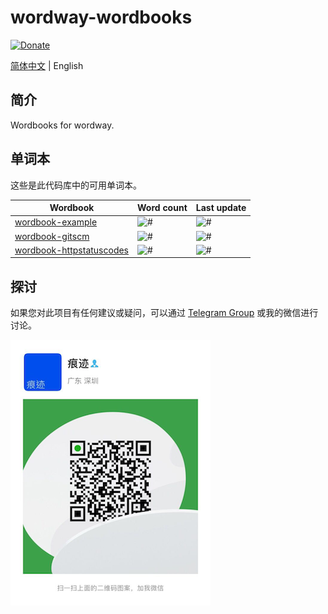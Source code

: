 # wordway-wordbooks

[![Donate](https://img.shields.io/badge/Donate-PayPal-green.svg)](https://www.paypal.com/cgi-bin/webscr?cmd=_donations&business=lijy91%40live.com&currency_code=USD&source=url)

[简体中文](./README.md) | English

## 简介

Wordbooks for wordway.

## 单词本

这些是此代码库中的可用单词本。

| Wordbook                                                                        | Word count                                                               | Last update                                                                               |
| ------------------------------------------------------------------------------- | ------------------------------------------------------------------------ | ----------------------------------------------------------------------------------------- |
| [wordbook-example](https://github.com/wordway/wordbook-example)                 | ![#](https://wordway-api-dev.thecode.me/wordbooks/example/badge)         | ![#](https://wordway-api-dev.thecode.me/wordbooks/example/badge?type=last_update)         |
| [wordbook-gitscm](https://github.com/wordway/wordbook-gitscm)                   | ![#](https://wordway-api-dev.thecode.me/wordbooks/gitscm/badge)          | ![#](https://wordway-api-dev.thecode.me/wordbooks/gitscm/badge?type=last_update)          |
| [wordbook-httpstatuscodes](https://github.com/wordway/wordbook-httpstatuscodes) | ![#](https://wordway-api-dev.thecode.me/wordbooks/httpstatuscodes/badge) | ![#](https://wordway-api-dev.thecode.me/wordbooks/httpstatuscodes/badge?type=last_update) |

## 探讨

如果您对此项目有任何建议或疑问，可以通过 [Telegram Group](https://t.me/wordway) 或我的微信进行讨论。

![](./screenshots/wechat_qrcode.png)
